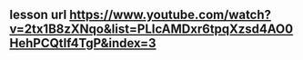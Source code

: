 lesson url https://www.youtube.com/watch?v=2tx1B8zXNqo&list=PLIcAMDxr6tpqXzsd4AO0HehPCQtIf4TgP&index=3
------------------------------------------------------------------------------------------------------
